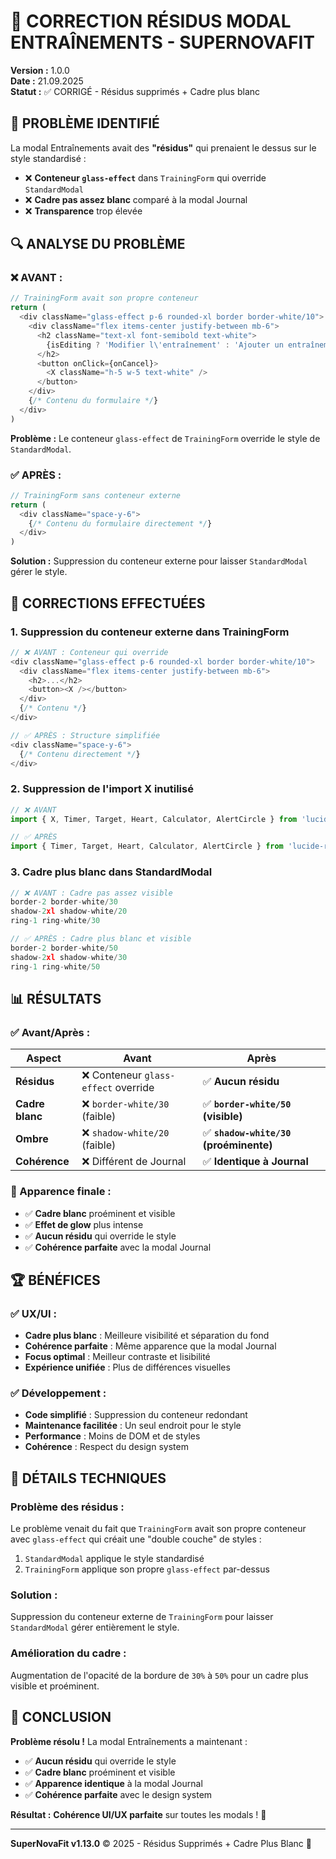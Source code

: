 # 🎨 CORRECTION RÉSIDUS MODAL ENTRAÎNEMENTS - SUPERNOVAFIT

**Version :** 1.0.0  
**Date :** 21.09.2025  
**Statut :** ✅ CORRIGÉ - Résidus supprimés + Cadre plus blanc

## 🎯 **PROBLÈME IDENTIFIÉ**

La modal Entraînements avait des **"résidus"** qui prenaient le dessus sur le style standardisé :
- ❌ **Conteneur `glass-effect`** dans `TrainingForm` qui override `StandardModal`
- ❌ **Cadre pas assez blanc** comparé à la modal Journal
- ❌ **Transparence** trop élevée

## 🔍 **ANALYSE DU PROBLÈME**

### **❌ AVANT :**
```typescript
// TrainingForm avait son propre conteneur
return (
  <div className="glass-effect p-6 rounded-xl border border-white/10">
    <div className="flex items-center justify-between mb-6">
      <h2 className="text-xl font-semibold text-white">
        {isEditing ? 'Modifier l\'entraînement' : 'Ajouter un entraînement'}
      </h2>
      <button onClick={onCancel}>
        <X className="h-5 w-5 text-white" />
      </button>
    </div>
    {/* Contenu du formulaire */}
  </div>
)
```

**Problème :** Le conteneur `glass-effect` de `TrainingForm` override le style de `StandardModal`.

### **✅ APRÈS :**
```typescript
// TrainingForm sans conteneur externe
return (
  <div className="space-y-6">
    {/* Contenu du formulaire directement */}
  </div>
)
```

**Solution :** Suppression du conteneur externe pour laisser `StandardModal` gérer le style.

## 🔧 **CORRECTIONS EFFECTUÉES**

### **1. Suppression du conteneur externe dans TrainingForm**
```typescript
// ❌ AVANT : Conteneur qui override
<div className="glass-effect p-6 rounded-xl border border-white/10">
  <div className="flex items-center justify-between mb-6">
    <h2>...</h2>
    <button><X /></button>
  </div>
  {/* Contenu */}
</div>

// ✅ APRÈS : Structure simplifiée
<div className="space-y-6">
  {/* Contenu directement */}
</div>
```

### **2. Suppression de l'import X inutilisé**
```typescript
// ❌ AVANT
import { X, Timer, Target, Heart, Calculator, AlertCircle } from 'lucide-react'

// ✅ APRÈS
import { Timer, Target, Heart, Calculator, AlertCircle } from 'lucide-react'
```

### **3. Cadre plus blanc dans StandardModal**
```typescript
// ❌ AVANT : Cadre pas assez visible
border-2 border-white/30
shadow-2xl shadow-white/20
ring-1 ring-white/30

// ✅ APRÈS : Cadre plus blanc et visible
border-2 border-white/50
shadow-2xl shadow-white/30
ring-1 ring-white/50
```

## 📊 **RÉSULTATS**

### **✅ Avant/Après :**

| Aspect | Avant | Après |
|--------|-------|-------|
| **Résidus** | ❌ Conteneur `glass-effect` override | ✅ **Aucun résidu** |
| **Cadre blanc** | ❌ `border-white/30` (faible) | ✅ **`border-white/50` (visible)** |
| **Ombre** | ❌ `shadow-white/20` (faible) | ✅ **`shadow-white/30` (proéminente)** |
| **Cohérence** | ❌ Différent de Journal | ✅ **Identique à Journal** |

### **🎯 Apparence finale :**
- ✅ **Cadre blanc** proéminent et visible
- ✅ **Effet de glow** plus intense
- ✅ **Aucun résidu** qui override le style
- ✅ **Cohérence parfaite** avec la modal Journal

## 🏆 **BÉNÉFICES**

### **✅ UX/UI :**
- **Cadre plus blanc** : Meilleure visibilité et séparation du fond
- **Cohérence parfaite** : Même apparence que la modal Journal
- **Focus optimal** : Meilleur contraste et lisibilité
- **Expérience unifiée** : Plus de différences visuelles

### **✅ Développement :**
- **Code simplifié** : Suppression du conteneur redondant
- **Maintenance facilitée** : Un seul endroit pour le style
- **Performance** : Moins de DOM et de styles
- **Cohérence** : Respect du design system

## 🔧 **DÉTAILS TECHNIQUES**

### **Problème des résidus :**
Le problème venait du fait que `TrainingForm` avait son propre conteneur avec `glass-effect` qui créait une "double couche" de styles :
1. `StandardModal` applique le style standardisé
2. `TrainingForm` applique son propre `glass-effect` par-dessus

### **Solution :**
Suppression du conteneur externe de `TrainingForm` pour laisser `StandardModal` gérer entièrement le style.

### **Amélioration du cadre :**
Augmentation de l'opacité de la bordure de `30%` à `50%` pour un cadre plus visible et proéminent.

## 🎉 **CONCLUSION**

**Problème résolu !** La modal Entraînements a maintenant :

- ✅ **Aucun résidu** qui override le style
- ✅ **Cadre blanc** proéminent et visible
- ✅ **Apparence identique** à la modal Journal
- ✅ **Cohérence parfaite** avec le design system

**Résultat :** **Cohérence UI/UX parfaite** sur toutes les modals ! 🎨

---

**SuperNovaFit v1.13.0** © 2025 - Résidus Supprimés + Cadre Plus Blanc 🎯
